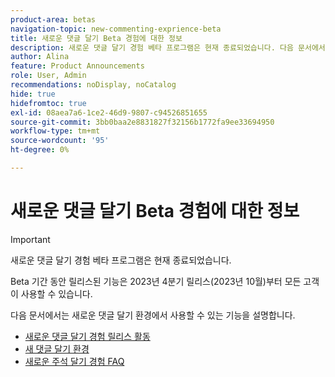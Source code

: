 ```yaml
---
product-area: betas
navigation-topic: new-commenting-exprience-beta
title: 새로운 댓글 달기 Beta 경험에 대한 정보
description: 새로운 댓글 달기 경험 베타 프로그램은 현재 종료되었습니다. 다음 문서에서는에서 사용할 수 있는 기능을 새로운 댓글 달기 환경으로 문서화합니다.
author: Alina
feature: Product Announcements
role: User, Admin
recommendations: noDisplay, noCatalog
hide: true
hidefromtoc: true
exl-id: 08aea7a6-1ce2-46d9-9807-c94526851655
source-git-commit: 3bb0baa2e8831827f32156b1772fa9ee33694950
workflow-type: tm+mt
source-wordcount: '95'
ht-degree: 0%

---
```


# 새로운 댓글 달기 Beta 경험에 대한 정보

>[!IMPORTANT]
>
>새로운 댓글 달기 경험 베타 프로그램은 현재 종료되었습니다.
>
>Beta 기간 동안 릴리스된 기능은 2023년 4분기 릴리스(2023년 10월)부터 모든 고객이 사용할 수 있습니다.


다음 문서에서는 새로운 댓글 달기 환경에서 사용할 수 있는 기능을 설명합니다.

* [새로운 댓글 달기 경험 릴리스 활동](../new-commenting-experience-beta/new-commenting-beta-experience-release-activity.md)
* [새 댓글 달기 환경](../new-commenting-experience-beta/unified-commenting-experience.md)
* [새로운 주석 달기 경험 FAQ](../new-commenting-experience-beta/new-commenting-faq.md)
